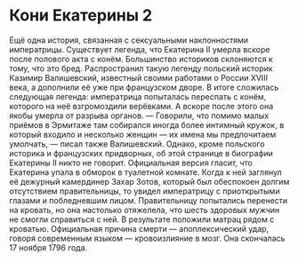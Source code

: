 # Кони Екатерины 2

Ещё одна история, связанная с сексуальными наклонностями императрицы. Существует легенда, что Екатерина II умерла вскоре после полового акта с конём. Большинство историков склоняются к тому, что это бред. Распространил такую легенду польский историк Казимир Валишевский, известный своими работами о России XVIII века, а дополнили её уже при французском дворе.
В итоге сложилась следующая легенда: императрица попыталась переспать с конём, которого на неё взгромоздили верёвками. А вскоре после этого она якобы умерла от разрыва органов.
— Говорили, что помимо малых приёмов в Эрмитаже там собирался иногда более интимный кружок, в который входило и несколько женщин — их имена мы предпочитаем умолчать, — писал также Валишевский.
Однако, кроме польского историка и французских придворных, об этой странице в биографии Екатерины II никто не говорит. Официальная версия гласит, что Екатерина упала в обморок в туалетной комнате. Когда к ней заглянул её дежурный камердинер Захар Зотов, который был обеспокоен долгим отсутствием правительницы, то увидел императрицу с приоткрытыми глазами и побледневшим лицом.
Правительницу попытались перенести на кровать, но она настолько отяжелела, что шесть здоровых мужчин не смогли справиться с ней. В результате положили матрац рядом с кроватью. Официальная причина смерти — апоплексический удар, говоря современным языком — кровоизлияние в мозг. Она скончалась 17 ноября 1796 года.
